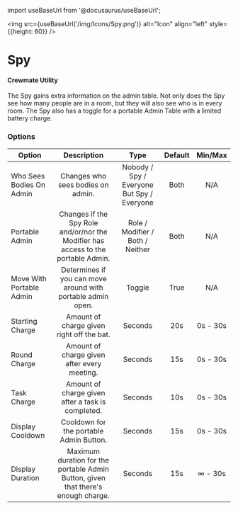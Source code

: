 import useBaseUrl from '@docusaurus/useBaseUrl';

<img src={useBaseUrl('/img/Icons/Spy.png')} alt="Icon" align="left" style={{height: 60}} />
# Spy

#### Crewmate Utility

The Spy gains extra information on the admin table. Not only does the Spy see how many people are in a room, but they will also see who is in every room. The Spy also has a toggle for a portable Admin Table with a limited battery charge.

### Options

| Option | Description | Type | Default | Min/Max |
|----------|:-----------------:|:------:|:------:|:------:|
| Who Sees Bodies On Admin | Changes who sees bodies on admin. | Nobody / Spy / Everyone But Spy / Everyone | Both | N/A |
| Portable Admin | Changes if the Spy Role and/or/nor the Modifier has access to the portable Admin. | Role / Modifier / Both / Neither | Both | N/A |
| Move With Portable Admin | Determines if you can move around with portable admin open. | Toggle | True | N/A |
| Starting Charge | Amount of charge given right off the bat. | Seconds | 20s | 0s - 30s |
| Round Charge | Amount of charge given after every meeting. | Seconds | 15s | 0s - 30s |
| Task Charge | Amount of charge given after a task is completed. | Seconds | 10s | 0s - 30s |
| Display Cooldown | Cooldown for the portable Admin Button. | Seconds | 15s | 0s - 30s |
| Display Duration | Maximum duration for the portable Admin Button, given that there's enough charge. | Seconds | 15s | ∞ - 30s |